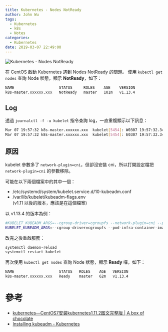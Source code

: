 ```yaml
---
title: Kubernetes - Nodes NotReady
author: John Wu
tags:
  - Kubernetes
  - k8s
  - Notes
categories:
  - Kubernetes
date: 2019-03-07 22:49:00
---
```

![Kubernetes - Nodes NotReady](/images/logo-kubernetes.png)

在 CentOS 啟動 Kubernetes 遇到 Nodes NotReady 的問題。
使用 `kubectl get nodes` 查詢 Node 狀態，顯示 **NotReady**，如下：

```sh 
NAME                    STATUS     ROLES    AGE    VERSION
k8s-master.xxxxxx.xxx   NotReady   master   101m   v1.13.4
```

<!-- more -->

## Log

透過 `journalctl -f -u kubelet` 指令查詢 log，一直重複顯示以下訊息：

```sh
Mar 07 19:57:32 k8s-master.xxxxxx.xxx  kubelet[5454]: W0307 19:57:32.340979    5454 cni.go:203] Unable to update cni config: No networks found in /etc/cni/net.d
Mar 07 19:57:32 k8s-master.xxxxxx.xxx  kubelet[5454]: E0307 19:57:32.341397    5454 kubelet.go:2192] Container runtime network not ready: NetworkReady=false reason:NetworkPluginNotReady message:docker: network plugin is not ready: cni config uninitialized
```

## 原因

kubelet 參數多了 `network-plugin=cni`，但卻沒安裝 cni，所以打開設定檔把 `network-plugin=cni` 的參數移除。  

可能在以下兩個檔案中的其中一個：

* /etc/systemd/system/kubelet.service.d/10-kubeadm.conf  
* /var/lib/kubelet/kubeadm-flags.env  
 (v1.11 以後的版本，應該是在這個檔案)

以 v1.13.4 的版本為例：  

```sh 
#KUBELET_KUBEADM_ARGS=--cgroup-driver=cgroupfs --network-plugin=cni --pod-infra-container-image=k8s.gcr.io/pause:3.1
KUBELET_KUBEADM_ARGS=--cgroup-driver=cgroupfs --pod-infra-container-image=k8s.gcr.io/pause:3.1
```

改完之後重啟服務：

```sh
systemctl daemon-reload
systemctl restart kubelet
```

再次使用 `kubectl get nodes` 查詢 Node 狀態，顯示 **Ready** 囉，如下：

```sh
NAME                    STATUS   ROLES    AGE   VERSION
k8s-master.xxxxxx.xxx   Ready    master   62m   v1.13.4
```

# 參考

* [kubernetes—CentOS7安装kubernetes1.11.2图文完整版 | A box of chocolate](https://blog.jsjs.org/?p=1043)
* [Installing kubeadm - Kubernetes](https://kubernetes.io/docs/setup/independent/install-kubeadm/)